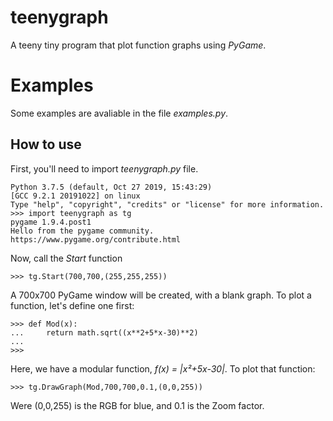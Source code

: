 # teenygraph
A teeny tiny program that plot function graphs using _PyGame_.

# Examples
Some examples are avaliable in the file _examples.py_.

## How to use
First, you'll need to import _teenygraph.py_ file.

```
Python 3.7.5 (default, Oct 27 2019, 15:43:29) 
[GCC 9.2.1 20191022] on linux
Type "help", "copyright", "credits" or "license" for more information.
>>> import teenygraph as tg
pygame 1.9.4.post1
Hello from the pygame community. https://www.pygame.org/contribute.html
```

Now, call the *Start* function
```
>>> tg.Start(700,700,(255,255,255))
```
A 700x700 PyGame window will be created, with a blank graph. To plot a function, let's define one first:
```
>>> def Mod(x):
...     return math.sqrt((x**2+5*x-30)**2)
...
>>>
```
Here, we have a modular function, _f(x) = |x²+5x-30|_. To plot that function:
```
>>> tg.DrawGraph(Mod,700,700,0.1,(0,0,255))
```
Were (0,0,255) is the RGB for blue, and 0.1 is the Zoom factor.


